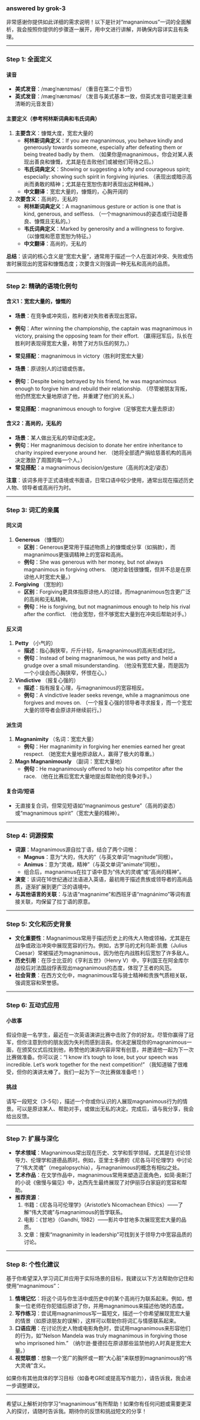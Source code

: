 ### answered by grok-3
非常感谢你提供如此详细的需求说明！以下是针对“magnanimous”一词的全面解析，我会按照你提供的步骤逐一展开，用中文进行讲解，并确保内容详实且有条理。

---

### Step 1: 全面定义
#### 读音
- **美式发音**：/mæɡˈnænɪməs/ （重音在第二个音节）
- **英式发音**：/mæɡˈnænɪməs/ （发音与美式基本一致，但英式发音可能更注重清晰的元音发音）

#### 主要定义（参考柯林斯词典和韦氏词典）
1. **主要含义**：慷慨大度，宽宏大量的
   - **柯林斯词典定义**：If you are magnanimous, you behave kindly and generously towards someone, especially after defeating them or being treated badly by them. （如果你是magnanimous，你会对某人表现出善良和慷慨，尤其是在击败他们或被他们苛待之后。）
   - **韦氏词典定义**：Showing or suggesting a lofty and courageous spirit; especially: showing such spirit in forgiving injuries. （表现出或暗示高尚而勇敢的精神；尤其是在宽恕伤害时表现出这种精神。）
   - **中文翻译**：宽宏大量的，慷慨的，心胸开阔的
2. **次要含义**：高尚的，无私的
   - **柯林斯词典定义**：A magnanimous gesture or action is one that is kind, generous, and selfless. （一个magnanimous的姿态或行动是善良、慷慨且无私的。）
   - **韦氏词典定义**：Marked by generosity and a willingness to forgive. （以慷慨和愿意宽恕为特征。）
   - **中文翻译**：高尚的，无私的

**总结**：该词的核心含义是“宽宏大量”，通常用于描述一个人在面对冲突、失败或伤害时展现出的宽容和慷慨态度；次要含义则强调一种无私和高尚的品质。

---

### Step 2: 精确的语境化例句
#### 含义1：宽宏大量的，慷慨的
- **场景**：在竞争或冲突后，胜利者对失败者表现出宽容。
- **例句**：After winning the championship, the captain was magnanimous in victory, praising the opposing team for their effort. （赢得冠军后，队长在胜利时表现得宽宏大量，称赞了对方队伍的努力。）
- **常见搭配**：magnanimous in victory（胜利时宽宏大量）

- **场景**：原谅别人的过错或伤害。
- **例句**：Despite being betrayed by his friend, he was magnanimous enough to forgive him and rebuild their relationship. （尽管被朋友背叛，他仍然宽宏大量地原谅了他，并重建了他们的关系。）
- **常见搭配**：magnanimous enough to forgive（足够宽宏大量去原谅）

#### 含义2：高尚的，无私的
- **场景**：某人做出无私的举动或决定。
- **例句**：Her magnanimous decision to donate her entire inheritance to charity inspired everyone around her. （她将全部遗产捐给慈善机构的高尚决定激励了周围的每一个人。）
- **常见搭配**：a magnanimous decision/gesture（高尚的决定/姿态）

**注意**：该词多用于正式语境或书面语，日常口语中较少使用，通常出现在描述历史人物、领导者或高尚行为时。

---

### Step 3: 词汇的亲属
#### 同义词
1. **Generous** （慷慨的）
   - **区别**：Generous更常用于描述物质上的慷慨或分享（如捐款），而magnanimous更强调精神上的宽容和高尚。
   - **例句**：She was generous with her money, but not always magnanimous in forgiving others. （她对金钱很慷慨，但并不总是在原谅他人时宽宏大量。）
2. **Forgiving** （宽恕的）
   - **区别**：Forgiving更具体指原谅他人的过错，而magnanimous包含更广泛的高尚和无私精神。
   - **例句**：He is forgiving, but not magnanimous enough to help his rival after the conflict. （他会宽恕，但不够宽宏大量到在冲突后帮助对手。）

#### 反义词
1. **Petty** （小气的）
   - **描述**：指心胸狭窄，斤斤计较，与magnanimous的高尚形成对比。
   - **例句**：Instead of being magnanimous, he was petty and held a grudge over a small misunderstanding. （他没有宽宏大量，而是因为一个小误会而心胸狭窄，怀恨在心。）
2. **Vindictive** （报复心强的）
   - **描述**：指有报复心理，与magnanimous的宽容相反。
   - **例句**：A vindictive leader seeks revenge, while a magnanimous one forgives and moves on. （一个报复心强的领导者寻求报复，而一个宽宏大量的领导者会原谅并继续前行。）

#### 派生词
1. **Magnanimity** （名词：宽宏大量）
   - **例句**：Her magnanimity in forgiving her enemies earned her great respect. （她宽宏大量地原谅敌人，赢得了极大的尊重。）
2. **Magn  Magnanimously** （副词：宽宏大量地）
   - **例句**：He magnanimously offered to help his competitor after the race. （他在比赛后宽宏大量地提出帮助他的竞争对手。）

#### 复合词/短语
- 无直接复合词，但常见短语如“magnanimous gesture”（高尚的姿态）或“magnanimous spirit”（宽宏大量的精神）。

---

### Step 4: 词源探索
- **词源**：Magnanimous源自拉丁语，结合了两个词根：
  - **Magnus**：意为“大的，伟大的”（与英文单词“magnitude”同根）。
  - **Animus**：意为“灵魂，精神”（与英文单词“animate”同根）。
  - 组合后，magnanimus在拉丁语中意为“伟大的灵魂”或“高尚的精神”。
- **演变**：该词在16世纪通过法语进入英语，最初用于描述贵族或领导者的高尚品质，逐渐扩展到更广泛的语境中。
- **与其他语言的关联**：与法语“magnanime”和西班牙语“magnánimo”等词有直接关联，均保留了拉丁语的原意。

---

### Step 5: 文化和历史背景
- **文化重要性**：Magnanimous常用于描述历史上的伟大人物或领袖，尤其是在战争或政治冲突中展现宽容的行为。例如，古罗马的尤利乌斯·凯撒（Julius Caesar）常被描述为magnanimous，因为他在内战胜利后宽恕了许多敌人。
- **历史引用**：在莎士比亚的《亨利五世》（Henry V）中，亨利国王在阿金库尔战役后对法国战俘表现出magnanimous的态度，体现了王者的风范。
- **社会背景**：在西方文化中，magnanimous常与骑士精神和贵族气质相关联，强调宽容和荣誉感。

---

### Step 6: 互动式应用
#### 小故事
假设你是一名学生，最近在一次英语演讲比赛中击败了你的好友。尽管你赢得了冠军，但你注意到你的朋友因为失利而感到沮丧。你决定展现你的magnanimous一面，在颁奖仪式后找到他，称赞他的演讲内容非常有创意，并邀请他一起为下一次比赛做准备。你可以说：“I know it’s tough to lose, but your speech was incredible. Let’s work together for the next competition!” （我知道输了很难受，但你的演讲太棒了。我们一起为下一次比赛做准备吧！）

#### 挑战
请写一段短文（3-5句），描述一个你或你认识的人展现magnanimous行为的情景。可以是原谅某人、帮助对手，或做出无私的决定。完成后，请与我分享，我会给出反馈。

---

### Step 7: 扩展与深化
- **学术领域**：Magnanimous常出现在历史、文学和哲学领域，尤其是在讨论领导力、伦理学和道德品质时。例如，亚里士多德的《尼各马可伦理学》中讨论了“伟大灵魂”（megalopsychia），与magnanimous的概念有相似之处。
- **艺术作品**：在文学作品中，magnanimous常用来塑造正面角色，如简·奥斯汀的小说《傲慢与偏见》中，达西先生最终展现了对伊丽莎白家庭的宽容和帮助。
- **推荐资源**：
  1. 书籍：《尼各马可伦理学》（Aristotle’s Nicomachean Ethics）——了解“伟大灵魂”与magnanimous的哲学联系。
  2. 电影：《甘地》（Gandhi, 1982）——影片中甘地多次展现宽宏大量的品质。
  3. 文章：搜索“magnanimity in leadership”可找到关于领导力中宽容品质的讨论。

---

### Step 8: 个性化建议
基于你希望深入学习词汇并应用于实际场景的目标，我建议以下方法帮助你记住和使用“magnanimous”：
1. **情境记忆**：将这个词与你生活中或历史中的某个高尚行为联系起来。例如，想象一位老师在你犯错后原谅了你，并用magnanimous来描述他/她的态度。
2. **写作练习**：尝试用magnanimous写一篇短文，描述一个你希望展现宽宏大量的情景（如原谅朋友的误解），这样可以帮助你将词汇与情感联系起来。
3. **口语应用**：在讨论历史人物或电影角色时，尝试用magnanimous来形容他们的行为，如“Nelson Mandela was truly magnanimous in forgiving those who imprisoned him.” （纳尔逊·曼德拉在原谅那些监禁他的人时真是宽宏大量。）
4. **视觉联想**：想象一个宽广的胸怀或一颗“大心脏”来联想到magnanimous的“伟大灵魂”含义。

如果你有其他具体的学习目标（如备考GRE或提高写作能力），请告诉我，我会进一步调整建议。

---

希望以上解析对你学习“magnanimous”有所帮助！如果你有任何问题或需要更深入的探讨，请随时告诉我。期待你的反馈和挑战短文的分享！